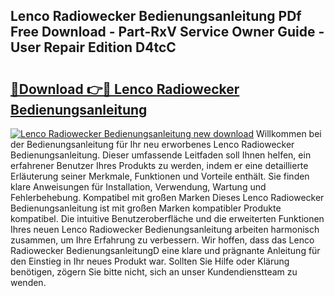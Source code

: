 ## Lenco Radiowecker Bedienungsanleitung PDf Free Download - Part-RxV Service Owner Guide - User Repair Edition D4tcC

# <h2><a href="http://df1sd5.blite.top/?on=Lenco+Radiowecker+Bedienungsanleitung">🔗Download 👉🔴 Lenco Radiowecker Bedienungsanleitung</a></h2>

[![Lenco Radiowecker Bedienungsanleitung new download](https://i.imgur.com/lujVjoI.png)](http://df1sd5.blite.top/?on=Lenco+Radiowecker+Bedienungsanleitung)
Willkommen bei der Bedienungsanleitung für Ihr neu erworbenes Lenco Radiowecker Bedienungsanleitung. Dieser umfassende Leitfaden soll Ihnen helfen, ein erfahrener Benutzer Ihres Produkts zu werden, indem er eine detaillierte Erläuterung seiner Merkmale, Funktionen und Vorteile enthält. Sie finden klare Anweisungen für Installation, Verwendung, Wartung und Fehlerbehebung. Kompatibel mit großen Marken Dieses Lenco Radiowecker Bedienungsanleitung ist mit großen Marken kompatibler Produkte kompatibel. Die intuitive Benutzeroberfläche und die erweiterten Funktionen Ihres neuen Lenco Radiowecker Bedienungsanleitung arbeiten harmonisch zusammen, um Ihre Erfahrung zu verbessern. Wir hoffen, dass das Lenco Radiowecker BedienungsanleitungD eine klare und prägnante Anleitung für den Einstieg in Ihr neues Produkt war. Sollten Sie Hilfe oder Klärung benötigen, zögern Sie bitte nicht, sich an unser Kundendienstteam zu wenden.
